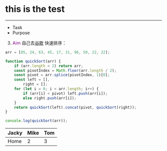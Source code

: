 # this is the test

---

-   Task
-   Purpose

3. <font color=purple>Aim</font>
   自己去[谷歌](https://www.google.com)
   快速排序：

```javascript
arr = [85, 24, 63, 45, 17, 31, 96, 50, 22, 22];

function quickSort(arr) {
    if (arr.length < 2) return arr;
    const pivotIndex = Math.floor(arr.length / 2);
    const pivot = arr.splice(pivotIndex, 1)[0];
    const left = [],
        right = [];
    for (let i = 0; i < arr.length; i++) {
        if (arr[i] < pivot) left.push(arr[i]);
        else right.push(arr[i]);
    }
    return quickSort(left).concat(pivot, quickSort(right));
}

console.log(quickSort(arr));
```

| Jacky | Mike | Tom |
| ----- | ---- | --- |
| Home  | 2    | 3   |
